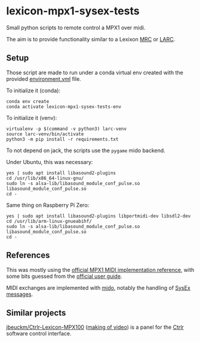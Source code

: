 # lexicon-mpx1-sysex-tests

Small python scripts to remote control a MPX1 over midi.

The aim is to provide functionality similar to a Lexixon [MRC](https://lexiconpro.com/en/products/mrc) or [LARC](https://lexiconpro.com/en/products/larc).


## Setup

Those script are made to run under a conda virtual env created with the provided [environment.yml](./environment.yml) file.

To initialize it (conda):

    conda env create
    conda activate lexicon-mpx1-sysex-tests-env

To initialize it (venv):

    virtualenv -p $(command -v python3) larc-venv
    source larc-venv/bin/activate
    python3 -m pip install -r requirements.txt

To not depend on jack, the scripts use the `pygame` mido backend.

Under Ubuntu, this was necessary:

    yes | sudo apt install libasound2-plugins
    cd /usr/lib/x86_64-linux-gnu/
    sudo ln -s alsa-lib/libasound_module_conf_pulse.so libasound_module_conf_pulse.so
    cd -

Same thing on Raspberry Pi Zero:

    yes | sudo apt install libasound2-plugins libportmidi-dev libsdl2-dev
    cd /usr/lib/arm-linux-gnueabihf/
    sudo ln -s alsa-lib/libasound_module_conf_pulse.so libasound_module_conf_pulse.so
    cd -



## References

This was mostly using the [official MPX1 MIDI implementation reference](https://lexiconpro.com/en/product_documents/mpx1_v1_1_midi_impl_rev1pdf), with some bits guessed from the [official user guide](https://lexiconpro.com/en/product_documents/mpx1_user_guide_rev2pdf).

MIDI exchanges are implemented with [mido](https://mido.readthedocs.io/en/latest), notably the handling of [SysEx messages](https://mido.readthedocs.io/en/latest/messages.html#system-exclusive-messages).


## Similar projects

[jbeuckm/Ctrlr-Lexicon-MPX100](https://github.com/jbeuckm/Ctrlr-Lexicon-MPX100) ([making of video](https://www.youtube.com/watch?v=lszMkl3Jp1k&t=1218s)) is a panel for the [Ctrlr](https://ctrlr.org/) software control interface.
